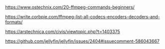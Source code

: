 https://www.ostechnix.com/20-ffmpeg-commands-beginners/

https://write.corbpie.com/ffmpeg-list-all-codecs-encoders-decoders-and-formats/

https://arstechnica.com/civis/viewtopic.php?t=1403375

https://github.com/jellyfin/jellyfin/issues/2404#issuecomment-586043667
